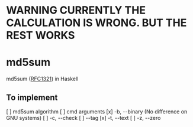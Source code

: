 # WARNING CURRENTLY THE CALCULATION IS WRONG. BUT THE REST WORKS
# md5sum
md5sum ([RFC1321](rfc1321.txt)) in Haskell

## To implement

[ ] md5sum algorithm 
[ ] cmd arguments
    [x] -b, --binary (No difference on GNU systems)
    [ ] -c, --check
    [ ] --tag
    [x] -t, --text
    [ ] -z, --zero

